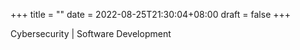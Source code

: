 +++
title =  ""
date = 2022-08-25T21:30:04+08:00
draft = false
+++

Cybersecurity | Software Development